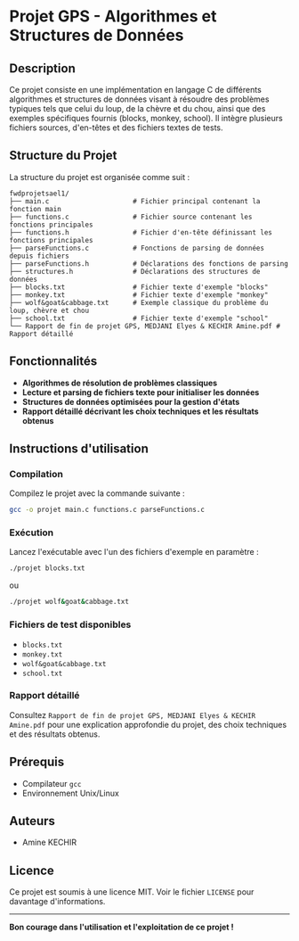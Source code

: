 # Projet GPS - Algorithmes et Structures de Données

## Description

Ce projet consiste en une implémentation en langage C de différents algorithmes et structures de données visant à résoudre des problèmes typiques tels que celui du loup, de la chèvre et du chou, ainsi que des exemples spécifiques fournis (blocks, monkey, school). Il intègre plusieurs fichiers sources, d'en-têtes et des fichiers textes de tests.

## Structure du Projet

La structure du projet est organisée comme suit :

```
fwdprojetsael1/
├── main.c                     # Fichier principal contenant la fonction main
├── functions.c                # Fichier source contenant les fonctions principales
├── functions.h                # Fichier d'en-tête définissant les fonctions principales
├── parseFunctions.c           # Fonctions de parsing de données depuis fichiers
├── parseFunctions.h           # Déclarations des fonctions de parsing
├── structures.h               # Déclarations des structures de données
├── blocks.txt                 # Fichier texte d'exemple "blocks"
├── monkey.txt                 # Fichier texte d'exemple "monkey"
├── wolf&goat&cabbage.txt      # Exemple classique du problème du loup, chèvre et chou
├── school.txt                 # Fichier texte d'exemple "school"
└── Rapport de fin de projet GPS, MEDJANI Elyes & KECHIR Amine.pdf # Rapport détaillé
```

## Fonctionnalités

* **Algorithmes de résolution de problèmes classiques**
* **Lecture et parsing de fichiers texte pour initialiser les données**
* **Structures de données optimisées pour la gestion d'états**
* **Rapport détaillé décrivant les choix techniques et les résultats obtenus**

## Instructions d'utilisation

### Compilation

Compilez le projet avec la commande suivante :

```bash
gcc -o projet main.c functions.c parseFunctions.c
```

### Exécution

Lancez l'exécutable avec l'un des fichiers d'exemple en paramètre :

```bash
./projet blocks.txt
```

ou

```bash
./projet wolf&goat&cabbage.txt
```

### Fichiers de test disponibles

* `blocks.txt`
* `monkey.txt`
* `wolf&goat&cabbage.txt`
* `school.txt`

### Rapport détaillé

Consultez `Rapport de fin de projet GPS, MEDJANI Elyes & KECHIR Amine.pdf` pour une explication approfondie du projet, des choix techniques et des résultats obtenus.

## Prérequis

* Compilateur `gcc`
* Environnement Unix/Linux

## Auteurs

* Amine KECHIR

## Licence

Ce projet est soumis à une licence MIT. Voir le fichier `LICENSE` pour davantage d'informations.

---

**Bon courage dans l'utilisation et l'exploitation de ce projet !**
